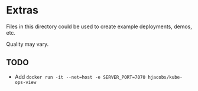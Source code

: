 # Extras

Files in this directory could be used to create example deployments, demos, etc.

Quality may vary.

## TODO
* Add `docker run -it --net=host -e SERVER_PORT=7070 hjacobs/kube-ops-view`
